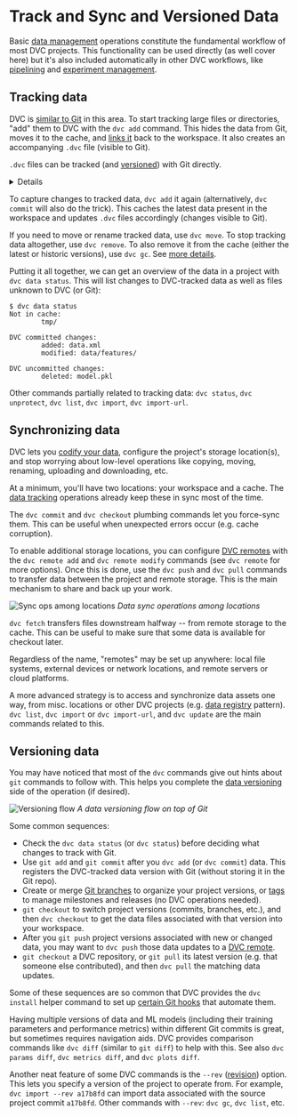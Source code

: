 # Track and Sync and Versioned Data

Basic [data management] operations constitute the fundamental workflow of most
<abbr>DVC projects</abbr>. This functionality can be used directly (as well
cover here) but it's also included automatically in other DVC workflows, like
[pipelining] and [experiment management].

[data management]: /doc/user-guide/data-management
[pipelining]: /doc/user-guide/pipelines
[experiment management]: /doc/user-guide/experiment-management

## Tracking data

DVC is [similar to Git] in this area. To start tracking large files or
directories, "add" them to DVC with the `dvc add` command. This hides the data
from Git, moves it to the <abbr>cache</abbr>, and [links it] back to the
<abbr>workspace</abbr>. It also creates an accompanying `.dvc` file (visible to
Git).

<admon type="info">

`.dvc` files can be tracked (and [versioned](#versioning-data)) with Git
directly.

</admon>

<details>

### Click to learn about _data codification_

<abbr>DVC projects</abbr> separate data from code by replacing large files, ML
models, etc. in your <abbr>workspace</abbr> with small [metafiles]; We call this
strategy _codification_ (of the data). The actual file contents are cached in an
independent data store and [linked] to your project.

![Code vs. data](/img/code-vs-data.png) _Separating code from data_

<admon type="info">

In order to [avoid duplicate content][linked], and to support [versioning
features][data versioning], files and directories are reorganized in the cache
into a [content-addressable structure].

</admon>

[metafiles]: /doc/user-guide/project-structure
[linked]: /doc/user-guide/data-management/large-dataset-optimization
[content-addressable structure]:
  /doc/user-guide/project-structure/internal-files#structure-of-the-cache-directory

</details>

To capture changes to tracked data, `dvc add` it again (alternatively,
`dvc commit` will also do the trick). This caches the latest data present in the
workspace and updates `.dvc` files accordingly (changes visible to Git).

If you need to move or rename tracked data, use `dvc move`. To stop tracking
data altogether, use `dvc remove`. To also remove it from the cache (either the
latest or historic versions), use `dvc gc`. See [more details].

Putting it all together, we can get an overview of the data in a project with
`dvc data status`. This will list changes to DVC-tracked data as well as files
unknown to DVC (or Git):

```cli
$ dvc data status
Not in cache:
        tmp/

DVC committed changes:
        added: data.xml
        modified: data/features/

DVC uncommitted changes:
        deleted: model.pkl
```

<admon type="tip">

Other commands partially related to tracking data: `dvc status`,
`dvc unprotect`, `dvc list`, `dvc import`, `dvc import-url`.

</admon>

[similar to git]:
  https://git-scm.com/book/en/v2/Git-Basics-Recording-Changes-to-the-Repository
[links it]: /doc/user-guide/data-management/large-dataset-optimization
[more details]: /doc/user-guide/how-to/stop-tracking-data

## Synchronizing data

DVC lets you [codify your data], configure the project's storage location(s),
and stop worrying about low-level operations like copying, moving, renaming,
uploading and downloading, etc.

At a minimum, you'll have two locations: your <abbr>workspace</abbr> and a
<abbr>cache</abbr>. The [data tracking](#tracking-data) operations already keep
these in sync most of the time.

<admon type="tip">

The `dvc commit` and `dvc checkout` plumbing commands let you force-sync them.
This can be useful when unexpected errors occur (e.g. cache corruption).

</admon>

To enable additional storage locations, you can configure [DVC remotes] with the
`dvc remote add` and `dvc remote modify` commands (see `dvc remote` for more
options). Once this is done, use the `dvc push` and `dvc pull` commands to
transfer data between the project and remote storage. This is the main mechanism
to share and back up your work.

![Sync ops among locations](/img/sync-ops-locations.png) _Data sync operations
among locations_

<!--
<admon type="info">

DVC remotes are similar to Git remotes, but for <abbr>cached</abbr> assets. This
means that they use the same [directory
structure][content-addressable structure] as the data cache.

</admon>
-->

<admon type="tip">

`dvc fetch` transfers files downstream halfway -- from remote storage to the
<abbr>cache</abbr>. This can be useful to make sure that some data is available
for checkout later.

</admon>

<admon type="info">

Regardless of the name, "remotes" may be set up anywhere: local file systems,
external devices or network locations, and remote servers or cloud platforms.

</admon>

A more advanced strategy is to access and synchronize data assets one way, from
misc. locations or other DVC projects (e.g. [data registry] pattern).
`dvc list`, `dvc import` or `dvc import-url`, and `dvc update` are the main
commands related to this.

[codify your data]: /doc/use-cases/versioning-data-and-models
[protected]: /doc/command-reference/unprotect
[dvc remotes]: /doc/command-reference/remote
[data registry]: /doc/use-cases/data-registry

## Versioning data

You may have noticed that most of the `dvc` commands give out hints about `git`
commands to follow with. This helps you complete the [data versioning] side of
the operation (if desired).

![Versioning flow](/img/flow.png) _A data versioning flow on top of Git_

Some common sequences:

- Check the `dvc data status` (or `dvc status`) before deciding what changes to
  track with Git.
- Use `git add` and `git commit` after you `dvc add` (or `dvc commit`) data.
  This registers the DVC-tracked data version with Git (without storing it in
  the Git repo).
- Create or merge [Git branches] to organize your project versions, or [tags] to
  manage milestones and releases (no DVC operations needed).
- `git checkout` to switch project versions (commits, branches, etc.), and then
  `dvc checkout` to get the data files associated with that version into your
  workspace.
- After you `git push` project versions associated with new or changed data, you
  may want to `dvc push` those data updates to a [DVC remote][dvc remotes].
- `git checkout` a DVC repository, or `git pull` its latest version (e.g. that
  someone else contributed), and then `dvc pull` the matching data updates.

<admon type="tip">

Some of these sequences are so common that DVC provides the `dvc install` helper
command to set up [certain Git hooks] that automate them.

[certain git hooks]: /doc/command-reference/install#installed-git-hooks

</admon>

Having multiple versions of data and ML models (including their training
parameters and performance metrics) within different Git commits is great, but
sometimes requires navigation aids. DVC provides comparison commands like
`dvc diff` (similar to `git diff`) to help with this. See also
`dvc params diff`, `dvc metrics diff`, and `dvc plots diff`.

<admon type="tip">

Another neat feature of some DVC commands is the `--rev` ([revision]) option.
This lets you specify a version of the project to operate from. For example,
`dvc import --rev a17b8fd` can import data associated with the source project
commit `a17b8fd`. Other commands with `--rev`: `dvc gc`, `dvc list`, etc.

</admon>

[data versioning]: /doc/user-guide/data-management/data-versioning
[git branches]:
  https://git-scm.com/book/en/v2/Git-Branching-Basic-Branching-and-Merging
[tags]: https://git-scm.com/book/en/v2/Git-Basics-Tagging
[revision]: https://git-scm.com/docs/revisions
